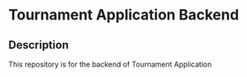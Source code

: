 # Tournament Application Backend

## Description

This repository is for the backend of Tournament Application
